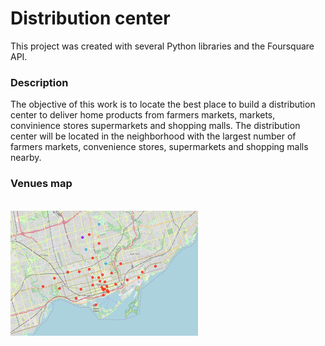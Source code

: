 # Distribution center

This project was created with several Python libraries and the Foursquare API.

### Description
The objective of this work is to locate the best place to build a distribution center to deliver home products from farmers markets, markets, convinience stores supermarkets and
shopping malls. The distribution center will be located in the neighborhood with the largest number of farmers markets, convenience stores,
supermarkets and shopping malls nearby.

### Venues map
<br><img src="distribution_center_img_map.png" alt="Venues map" style="max-width: 300px;">